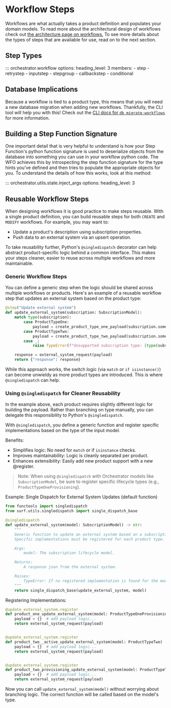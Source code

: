 # Workflow Steps

Workflows are what actually takes a product definition and populates your domain models. To read more about the architectural design of workflows check out [the architecture page on workflows.](../../architecture/application/workflow.md) To see more details about the types of steps that are available for use, read on to the next section.

## Step Types

::: orchestrator.workflow
    options:
        heading_level: 3
        members:
        - step
        - retrystep
        - inputstep
        - stepgroup
        - callbackstep
        - conditional

## Database Implications

Because a workflow is tied to a product type, this means that you will need a new database migration when adding new workflows. Thankfully, the CLI tool will help you with this! Check out the [CLI docs for `db migrate-workflows`](../cli.md#orchestrator.cli.database.migrate_workflows) for more information.

## Building a Step Function Signature

One important detail that is very helpful to understand is how your Step Function's python function signature is used to deserialize objects from the database into something you can use in your workflow python code. The WFO achieves this by introspecting the step function signature for the type hints you've defined and then tries to populate the appropriate objects for you. To understand the details of how this works, look at this method:

::: orchestrator.utils.state.inject_args
    options:
        heading_level: 3


## Reusable Workflow Steps

When designing workflows it is good practice to make steps reusable.
With a single product definition, you can build reusable steps for both `CREATE` and `MODIFY` workflows.
For example, you may want to:

- Update a product's description using subscription properties.
- Push data to an external system via an upsert operation.

To take reusability further, Python's `@singledispatch` decorator can help abstract product-specific logic behind a common interface.
This makes your steps cleaner, easier to reuse across multiple workflows and more maintainable.


### Generic Workflow Steps

You can define a generic step when the logic should be shared across multiple workflows or products.
Here's an example of a reusable workflow step that updates an external system based on the product type:

```python
@step("Update external system")
def update_external_system(subscription: SubscriptionModel):
    match type(subscription):
        case ProductTypeOne:
            payload = create_product_type_one_payload(subscription.some_block)
        case ProductTypeTwo:
            payload = create_product_type_two_payload(subscription.some_other_block)
        case _:
            raise TypeError(f"Unsupported subscription type: {type(subscription)}")

    response = external_system_request(payload)
    return {"response": response}
```

While this approach works, the switch logic (via `match` or `if isinstance()`) can become unwieldy as more product types are introduced.
This is where `@singledispatch` can help.

### Using `@singledispatch` for Cleaner Reusability

In the example above, each product requires slightly different logic for building the payload.
Rather than branching on type manually, you can delegate this responsibility to Python's `@singledispatch`.

With `@singledispatch`, you define a generic function and register specific implementations based on the type of the input model.

Benefits:

- Simplifies logic: No need for `match` or if `isinstance` checks.
- Improves maintainability: Logic is cleanly separated per product.
- Enhances extensibility: Easily add new product support with a new @register.

> Note: When using `@singledispatch` with Orchestrator models like `SubscriptionModel`, be sure to register specific lifecycle types (e.g., `ProductTypeOneProvisioning`).

Example: Single Dispatch for External System Updates (default function)

```python
from functools import singledispatch
from surf.utils.singledispatch import single_dispatch_base

@singledispatch
def update_external_system(model: SubscriptionModel) -> str:
    """
    Generic function to update an external system based on a subscription model.
    Specific implementations must be registered for each product type.

    Args:
        model: The subscription lifecycle model.

    Returns:
        A response json from the external system.

    Raises:
        TypeError: If no registered implementation is found for the model.
    """
    return single_dispatch_base(update_external_system, model)
```

Registering Implementations:

```python
@update_external_system.register
def product_one_update_external_system(model: ProductTypeOneProvisioning | ProductTypeOne) -> str:
    payload = {}  # add payload logic...
    return external_system_request(payload)


@update_external_system.register
def product_two__active_update_external_system(model: ProductTypeTwo) -> str:
    payload = {}  # add payload logic...
    return external_system_request(payload)


@update_external_system.register
def product_two_provisioning_update_external_system(model: ProductTypeTwoProvisioning) -> str:
    payload = {}  # add payload logic...
    return external_system_request(payload)
```

Now you can call `update_external_system(model)` without worrying about branching logic.
The correct function will be called based on the model's type.
